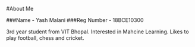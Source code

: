 #About Me

###Name - Yash Malani
###Reg Number - 18BCE10300

3rd year student from VIT Bhopal. Interested in Mahcine Learning. Likes to play football, chess and cricket.
